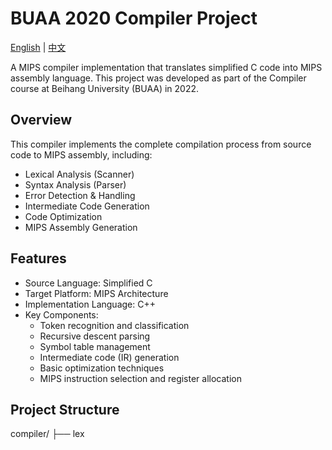 # BUAA 2020 Compiler Project

[English](README.md) | [中文](README.zh-CN.md)

A MIPS compiler implementation that translates simplified C code into MIPS assembly language. This project was developed as part of the Compiler course at Beihang University (BUAA) in 2022.

## Overview

This compiler implements the complete compilation process from source code to MIPS assembly, including:

- Lexical Analysis (Scanner)
- Syntax Analysis (Parser)
- Error Detection & Handling
- Intermediate Code Generation
- Code Optimization
- MIPS Assembly Generation

## Features

- Source Language: Simplified C
- Target Platform: MIPS Architecture
- Implementation Language: C++
- Key Components:
  - Token recognition and classification
  - Recursive descent parsing
  - Symbol table management
  - Intermediate code (IR) generation
  - Basic optimization techniques
  - MIPS instruction selection and register allocation

## Project Structure

compiler/
├── lex